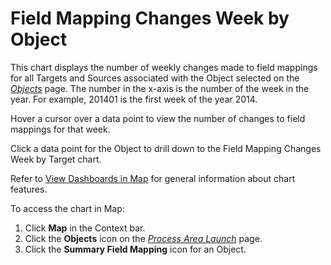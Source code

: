 # Field Mapping Changes Week by Object

This chart displays the number of weekly changes made to field mappings
for all Targets and Sources associated with the Object selected on the
<span style="font-style: italic;">[Objects](../Page_Desc/Objects_map.htm)</span>
page. The number in the x-axis is the number of the week in the year.
For example, 201401 is the first week of the year 2014.

Hover a cursor over a data point to view the number of changes to field
mappings for that week.

Click a data point for the Object to drill down to the Field Mapping
Changes Week by Target chart.

Refer to [View Dashboards in Map](View_Dashboards_in_Map.htm) for
general information about chart features.

To access the chart in Map:

1.  Click **Map** in the Context bar.
2.  Click the **Objects** icon on the *[Process Area
    Launch](../Page_Desc/Process_Area_Launch_map.htm)* page.
3.  Click the **Summary Field Mapping** icon for an Object.
